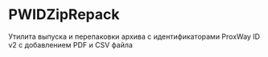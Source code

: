 # PWIDZipRepack
Утилита выпуска и перепаковки архива с идентификаторами ProxWay ID v2 с добавлением PDF и CSV файла
